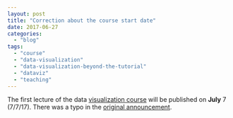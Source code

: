 ```yaml
---
layout: post
title: "Correction about the course start date"
date: 2017-06-27
categories: 
  - "blog"
tags: 
  - "course"
  - "data-visualization"
  - "data-visualization-beyond-the-tutorial"
  - "dataviz"
  - "teaching"
---
```


The first lecture of the data [visualization course](https://gorelik.net/course/) will be published on **July** 7 (7/7/17). There was a typo in the [original announcement](http://gorelik.net/2017/06/26/im-starting-an-online-data-visualization-course/).
